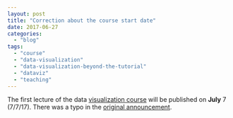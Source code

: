 ```yaml
---
layout: post
title: "Correction about the course start date"
date: 2017-06-27
categories: 
  - "blog"
tags: 
  - "course"
  - "data-visualization"
  - "data-visualization-beyond-the-tutorial"
  - "dataviz"
  - "teaching"
---
```


The first lecture of the data [visualization course](https://gorelik.net/course/) will be published on **July** 7 (7/7/17). There was a typo in the [original announcement](http://gorelik.net/2017/06/26/im-starting-an-online-data-visualization-course/).
